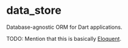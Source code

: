 # data_store
Database-agnostic ORM for Dart applications.

TODO: Mention that this is basically [Eloquent](https://laravel.com/docs/5.4/queries#joins).